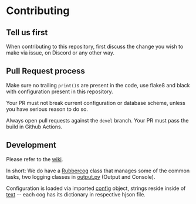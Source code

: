 # Contributing

## Tell us first

When contributing to this repository, first discuss the change you wish to make
via issue, on Discord or any other way.

## Pull Request process

Make sure no trailing `print()`s are present in the code, use flake8 and black
with configuration present in this repository.

Your PR must not break current configuration or database scheme, unless you
have serious reason to do so.

Always open pull requests against the `devel` branch. Your PR must pass the
build in Github Actions.

## Development

Please refer to the [wiki](https://github.com/sinus-x/rubbergoddess/wiki/4.0-developers).

In short: We do have a
[Rubbercog](https://github.com/sinus-x/rubbergoddess/blob/master/core/rubbercog.py)
class that manages some of the common tasks, two logging classes in
[output.py](https://github.com/sinus-x/rubbergoddess/blob/master/core/output.py)
(Output and Console).

Configuration is loaded via imported
[config](https://github.com/sinus-x/rubbergoddess/blob/master/core/config.py)
object, strings reside inside of
[text](https://github.com/sinus-x/rubbergoddess/blob/master/core/config.py) --
each cog has its dictionary in respective hjson file.
